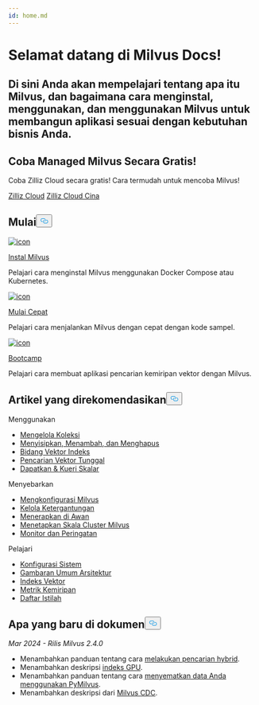 ```yaml
---
id: home.md
---
```

<div class="doc-h1-wrapper">
<p><h1 class="title">
Selamat datang di Milvus Docs!</h1></p>
<p><h2 class="sub-title">
Di sini Anda akan mempelajari tentang apa itu Milvus, dan bagaimana cara menginstal, menggunakan, dan menggunakan Milvus untuk membangun aplikasi sesuai dengan kebutuhan bisnis Anda.</h2></p>
</div>
<div class="doc-home-promotion-wrapper">
  <div class="promotion-content">
    <h2 class="promotion-title">Coba Managed Milvus Secara Gratis!</h2>
    <p class="promotion-desc">Coba Zilliz Cloud secara gratis! Cara termudah untuk mencoba Milvus!</p>
  </div>
  <div class="cta-wrapper">
   <a class="cta-global" href="https://cloud.zilliz.com/signup?utm_source=partner&utm_medium=referral&utm_campaign=2025-02-24_doc_home_milvus.io">Zilliz Cloud</a> <a class="cta-cn" href="https://cloud.zilliz.com.cn/signup?utm_source=partner&utm_medium=referral&utm_campaign=2025-02-24_doc_home_milvus.io">Zilliz Cloud Cina</a></div>
</div>
<h2 id="Get-Started" class="common-anchor-header">Mulai<button data-href="#Get-Started" class="anchor-icon" translate="no">
      <svg translate="no"
        aria-hidden="true"
        focusable="false"
        height="20"
        version="1.1"
        viewBox="0 0 16 16"
        width="16"
      >
        <path
          fill="#0092E4"
          fill-rule="evenodd"
          d="M4 9h1v1H4c-1.5 0-3-1.69-3-3.5S2.55 3 4 3h4c1.45 0 3 1.69 3 3.5 0 1.41-.91 2.72-2 3.25V8.59c.58-.45 1-1.27 1-2.09C10 5.22 8.98 4 8 4H4c-.98 0-2 1.22-2 2.5S3 9 4 9zm9-3h-1v1h1c1 0 2 1.22 2 2.5S13.98 12 13 12H9c-.98 0-2-1.22-2-2.5 0-.83.42-1.64 1-2.09V6.25c-1.09.53-2 1.84-2 3.25C6 11.31 7.55 13 9 13h4c1.45 0 3-1.69 3-3.5S14.5 6 13 6z"
        ></path>
      </svg>
    </button></h2><div class="card-wrapper">
<div class="start_card_container">
  
   <a href="/docs/id/install_standalone-docker.md"> <img translate="no" src="/docs/v2.4.x/assets/home_install.svg" alt="icon" />
   </a> <a href="/docs/id/install_standalone-docker.md"> <p class="link-btn">Instal Milvus</p> </a><p>Pelajari cara menginstal Milvus menggunakan Docker Compose atau Kubernetes.</p>
</div>
<div class="start_card_container">
  
   <a href="/docs/id/quickstart.md"> <img translate="no" src="/docs/v2.4.x/assets/home_quick_start.svg" alt="icon" />
   </a> <a href="/docs/id/quickstart.md"> <p class="link-btn">Mulai Cepat</p> </a><p>Pelajari cara menjalankan Milvus dengan cepat dengan kode sampel.</p>
</div>
<div class="start_card_container">
  
   <a href="/bootcamp"> <img translate="no" src="/docs/v2.4.x/assets/home_bootcamp.svg" alt="icon" />
   </a> <a href="/bootcamp"> <p class="link-btn">Bootcamp</p> </a><p>
  Pelajari cara membuat aplikasi pencarian kemiripan vektor dengan Milvus.  </p>
</div>
</div>
<h2 id="Recommended-articles" class="common-anchor-header">Artikel yang direkomendasikan<button data-href="#Recommended-articles" class="anchor-icon" translate="no">
      <svg translate="no"
        aria-hidden="true"
        focusable="false"
        height="20"
        version="1.1"
        viewBox="0 0 16 16"
        width="16"
      >
        <path
          fill="#0092E4"
          fill-rule="evenodd"
          d="M4 9h1v1H4c-1.5 0-3-1.69-3-3.5S2.55 3 4 3h4c1.45 0 3 1.69 3 3.5 0 1.41-.91 2.72-2 3.25V8.59c.58-.45 1-1.27 1-2.09C10 5.22 8.98 4 8 4H4c-.98 0-2 1.22-2 2.5S3 9 4 9zm9-3h-1v1h1c1 0 2 1.22 2 2.5S13.98 12 13 12H9c-.98 0-2-1.22-2-2.5 0-.83.42-1.64 1-2.09V6.25c-1.09.53-2 1.84-2 3.25C6 11.31 7.55 13 9 13h4c1.45 0 3-1.69 3-3.5S14.5 6 13 6z"
        ></path>
      </svg>
    </button></h2><div class="doc-home-recommend-section">
<div class="recomment-item">
  <p>Menggunakan</p>
<ul>
<li><a href="/docs/id/manage-collections.md">Mengelola Koleksi</a></li>
<li><a href="/docs/id/insert-update-delete.md">Menyisipkan, Menambah, dan Menghapus</a></li>
<li><a href="/docs/id/index-vector-fields.md">Bidang Vektor Indeks</a></li>
<li><a href="/docs/id/single-vector-search.md">Pencarian Vektor Tunggal</a></li>
<li><a href="/docs/id/get-and-scalar-query.md">Dapatkan &amp; Kueri Skalar</a></li>
</ul>
</div>
<div class="recomment-item">
  <p>Menyebarkan</p>
<ul>
<li><a href="/docs/id/configure-docker.md">Mengkonfigurasi Milvus</a></li>
<li><a href="/docs/id/deploy_s3.md">Kelola Ketergantungan</a></li>
<li><a href="/docs/id/eks.md">Menerapkan di Awan</a></li>
<li><a href="/docs/id/scaleout.md">Menetapkan Skala Cluster Milvus</a></li>
<li><a href="/docs/id/monitor_overview.md">Monitor dan Peringatan</a></li>
</ul>
</div>
<div class="recomment-item">
  <p>Pelajari</p>
<ul>
<li><a href="/docs/id/system_configuration.md">Konfigurasi Sistem</a></li>
<li><a href="/docs/id/architecture_overview.md">Gambaran Umum Arsitektur</a></li>
<li><a href="/docs/id/index.md">Indeks Vektor</a></li>
<li><a href="/docs/id/metric.md">Metrik Kemiripan</a></li>
<li><a href="/docs/id/glossary.md">Daftar Istilah</a></li>
</ul>
</div>
</div>
<div class="doc-home-what-is-new">
<h2 id="Whats-new-in-docs" class="common-anchor-header">Apa yang baru di dokumen<button data-href="#Whats-new-in-docs" class="anchor-icon" translate="no">
      <svg translate="no"
        aria-hidden="true"
        focusable="false"
        height="20"
        version="1.1"
        viewBox="0 0 16 16"
        width="16"
      >
        <path
          fill="#0092E4"
          fill-rule="evenodd"
          d="M4 9h1v1H4c-1.5 0-3-1.69-3-3.5S2.55 3 4 3h4c1.45 0 3 1.69 3 3.5 0 1.41-.91 2.72-2 3.25V8.59c.58-.45 1-1.27 1-2.09C10 5.22 8.98 4 8 4H4c-.98 0-2 1.22-2 2.5S3 9 4 9zm9-3h-1v1h1c1 0 2 1.22 2 2.5S13.98 12 13 12H9c-.98 0-2-1.22-2-2.5 0-.83.42-1.64 1-2.09V6.25c-1.09.53-2 1.84-2 3.25C6 11.31 7.55 13 9 13h4c1.45 0 3-1.69 3-3.5S14.5 6 13 6z"
        ></path>
      </svg>
    </button></h2><p><em>Mar 2024 - Rilis Milvus 2.4.0</em></p>
<ul>
<li>Menambahkan panduan tentang cara <a href="/docs/id/multi-vector-search.md">melakukan pencarian hybrid</a>.</li>
<li>Menambahkan deskripsi <a href="/docs/id/gpu_index.md">indeks GPU</a>.</li>
<li>Menambahkan panduan tentang cara <a href="/docs/id/embeddings.md">menyematkan data Anda menggunakan PyMilvus</a>.</li>
<li>Menambahkan deskripsi dari <a href="/docs/id/milvus-cdc-overview.md">Milvus CDC</a>.</li>
</ul>
</div>
